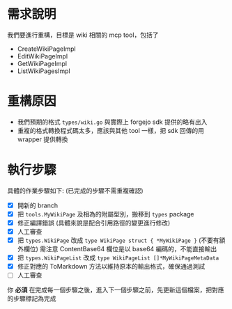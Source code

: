 # 需求說明

我們要進行重構，目標是 wiki 相關的 mcp tool，包括了

- CreateWikiPageImpl
- EditWikiPageImpl
- GetWikiPageImpl
- ListWikiPagesImpl

# 重構原因

- 我們預期的格式 `types/wiki.go` 與實際上 forgejo sdk 提供的略有出入
- 重複的格式轉換程式碼太多，應該與其他 tool 一樣，把 sdk 回傳的用 wrapper 提供轉換

# 執行步驟

具體的作業步驟如下: (已完成的步驟不需重複確認)

- [x] 開新的 branch
- [x] 把 `tools.MyWikiPage` 及相為的附屬型別，搬移到 `types` package
- [x] 修正編譯錯誤 (具體來說是配合引用路徑的變更進行修改)
- [x] 人工審查
- [x] 把 `types.WikiPage` 改成 `type WikiPage struct { *MyWikiPage }` (不要有額外欄位) 需注意 ContentBase64 欄位是以 base64 編碼的，不能直接輸出
- [x] 把 `types.WikiPageList` 改成 `type WikiPageList []*MyWikiPageMetaData`
- [x] 修正對應的 ToMarkdown 方法以維持原本的輸出格式，確保通過測試
- [ ] 人工審查

你 **必須** 在完成每一個步驟之後，進入下一個步驟之前，先更新這個檔案，把對應的步驟標記為完成

